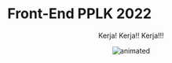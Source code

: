 # Front-End PPLK 2022
<p align="center">
Kerja! Kerja!! Kerja!!!
</p>
<p align="center">
<img src="https://media.giphy.com/media/zOvBKUUEERdNm/giphy.gif" alt="animated" />
</p>